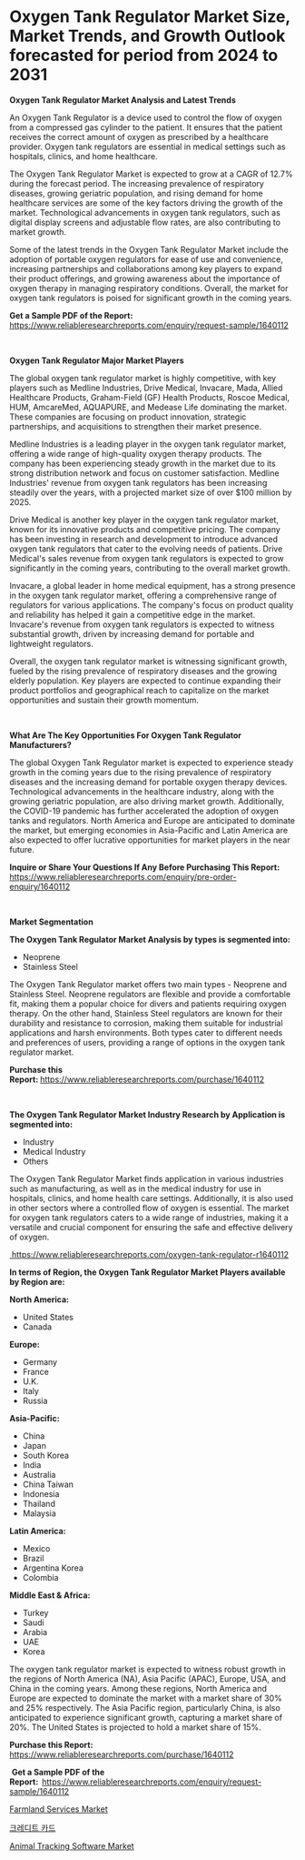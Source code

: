 <p><h1>Oxygen Tank Regulator Market Size, Market Trends, and Growth Outlook forecasted for period from 2024 to 2031</h1></p><p><strong>Oxygen Tank Regulator Market Analysis and Latest Trends</strong></p>
<p><p>An Oxygen Tank Regulator is a device used to control the flow of oxygen from a compressed gas cylinder to the patient. It ensures that the patient receives the correct amount of oxygen as prescribed by a healthcare provider. Oxygen tank regulators are essential in medical settings such as hospitals, clinics, and home healthcare.</p><p>The Oxygen Tank Regulator Market is expected to grow at a CAGR of 12.7% during the forecast period. The increasing prevalence of respiratory diseases, growing geriatric population, and rising demand for home healthcare services are some of the key factors driving the growth of the market. Technological advancements in oxygen tank regulators, such as digital display screens and adjustable flow rates, are also contributing to market growth.</p><p>Some of the latest trends in the Oxygen Tank Regulator Market include the adoption of portable oxygen regulators for ease of use and convenience, increasing partnerships and collaborations among key players to expand their product offerings, and growing awareness about the importance of oxygen therapy in managing respiratory conditions. Overall, the market for oxygen tank regulators is poised for significant growth in the coming years.</p></p>
<p><strong>Get a Sample PDF of the Report:&nbsp;</strong> <a href="https://www.reliableresearchreports.com/enquiry/request-sample/1640112">https://www.reliableresearchreports.com/enquiry/request-sample/1640112</a></p>
<p>&nbsp;</p>
<p><strong>Oxygen Tank Regulator Major Market Players</strong></p>
<p><p>The global oxygen tank regulator market is highly competitive, with key players such as Medline Industries, Drive Medical, Invacare, Mada, Allied Healthcare Products, Graham-Field (GF) Health Products, Roscoe Medical, HUM, AmcareMed, AQUAPURE, and Medease Life dominating the market. These companies are focusing on product innovation, strategic partnerships, and acquisitions to strengthen their market presence.</p><p>Medline Industries is a leading player in the oxygen tank regulator market, offering a wide range of high-quality oxygen therapy products. The company has been experiencing steady growth in the market due to its strong distribution network and focus on customer satisfaction. Medline Industries' revenue from oxygen tank regulators has been increasing steadily over the years, with a projected market size of over $100 million by 2025.</p><p>Drive Medical is another key player in the oxygen tank regulator market, known for its innovative products and competitive pricing. The company has been investing in research and development to introduce advanced oxygen tank regulators that cater to the evolving needs of patients. Drive Medical's sales revenue from oxygen tank regulators is expected to grow significantly in the coming years, contributing to the overall market growth.</p><p>Invacare, a global leader in home medical equipment, has a strong presence in the oxygen tank regulator market, offering a comprehensive range of regulators for various applications. The company's focus on product quality and reliability has helped it gain a competitive edge in the market. Invacare's revenue from oxygen tank regulators is expected to witness substantial growth, driven by increasing demand for portable and lightweight regulators.</p><p>Overall, the oxygen tank regulator market is witnessing significant growth, fueled by the rising prevalence of respiratory diseases and the growing elderly population. Key players are expected to continue expanding their product portfolios and geographical reach to capitalize on the market opportunities and sustain their growth momentum.</p></p>
<p>&nbsp;</p>
<p><strong>What Are The Key Opportunities For Oxygen Tank Regulator Manufacturers?</strong></p>
<p><p>The global Oxygen Tank Regulator market is expected to experience steady growth in the coming years due to the rising prevalence of respiratory diseases and the increasing demand for portable oxygen therapy devices. Technological advancements in the healthcare industry, along with the growing geriatric population, are also driving market growth. Additionally, the COVID-19 pandemic has further accelerated the adoption of oxygen tanks and regulators. North America and Europe are anticipated to dominate the market, but emerging economies in Asia-Pacific and Latin America are also expected to offer lucrative opportunities for market players in the near future.</p></p>
<p><strong>Inquire or Share Your Questions If Any Before Purchasing This Report:</strong> <a href="https://www.reliableresearchreports.com/enquiry/pre-order-enquiry/1640112">https://www.reliableresearchreports.com/enquiry/pre-order-enquiry/1640112</a></p>
<p>&nbsp;</p>
<p><strong>Market Segmentation</strong></p>
<p><strong>The Oxygen Tank Regulator Market Analysis by types is segmented into:</strong></p>
<p><ul><li>Neoprene</li><li>Stainless Steel</li></ul></p>
<p><p>The Oxygen Tank Regulator market offers two main types - Neoprene and Stainless Steel. Neoprene regulators are flexible and provide a comfortable fit, making them a popular choice for divers and patients requiring oxygen therapy. On the other hand, Stainless Steel regulators are known for their durability and resistance to corrosion, making them suitable for industrial applications and harsh environments. Both types cater to different needs and preferences of users, providing a range of options in the oxygen tank regulator market.</p></p>
<p><strong>Purchase this Report:&nbsp;</strong><a href="https://www.reliableresearchreports.com/purchase/1640112">https://www.reliableresearchreports.com/purchase/1640112</a></p>
<p>&nbsp;</p>
<p><strong>The Oxygen Tank Regulator Market Industry Research by Application is segmented into:</strong></p>
<p><ul><li>Industry</li><li>Medical Industry</li><li>Others</li></ul></p>
<p><p>The Oxygen Tank Regulator Market finds application in various industries such as manufacturing, as well as in the medical industry for use in hospitals, clinics, and home health care settings. Additionally, it is also used in other sectors where a controlled flow of oxygen is essential. The market for oxygen tank regulators caters to a wide range of industries, making it a versatile and crucial component for ensuring the safe and effective delivery of oxygen.</p></p>
<p><a href="https://www.reliableresearchreports.com/oxygen-tank-regulator-r1640112">&nbsp;https://www.reliableresearchreports.com/oxygen-tank-regulator-r1640112</a></p>
<p><strong>In terms of Region, the Oxygen Tank Regulator Market Players available by Region are:</strong></p>
<p>
    <p> <strong> North America: </strong>
        <ul>
            <li>United States</li>
            <li>Canada</li>
        </ul>
        </p> 
    <p> <strong> Europe: </strong>
        <ul>
            <li>Germany</li>
            <li>France</li>
            <li>U.K.</li>
            <li>Italy</li>
            <li>Russia</li>
        </ul>
        </p> 
    <p> <strong> Asia-Pacific: </strong>
        <ul>
            <li>China</li>
            <li>Japan</li>
            <li>South Korea</li>
            <li>India</li>
            <li>Australia</li>
            <li>China Taiwan</li>
            <li>Indonesia</li>
            <li>Thailand</li>
            <li>Malaysia</li>
        </ul>
        </p> 
    <p> <strong> Latin America: </strong>
        <ul>
            <li>Mexico</li>
            <li>Brazil</li>
            <li>Argentina Korea</li>
            <li>Colombia</li>
        </ul>
        </p> 
    <p> <strong> Middle East & Africa: </strong>
        <ul>
            <li>Turkey</li>
            <li>Saudi</li>
            <li>Arabia</li>
            <li>UAE</li>
            <li>Korea</li>
        </ul>
    </p>
    </p>
<p><p>The oxygen tank regulator market is expected to witness robust growth in the regions of North America (NA), Asia Pacific (APAC), Europe, USA, and China in the coming years. Among these regions, North America and Europe are expected to dominate the market with a market share of 30% and 25% respectively. The Asia Pacific region, particularly China, is also anticipated to experience significant growth, capturing a market share of 20%. The United States is projected to hold a market share of 15%.</p></p>
<p><strong>Purchase this Report: </strong><a href="https://www.reliableresearchreports.com/purchase/1640112">https://www.reliableresearchreports.com/purchase/1640112</a></p>
<p>&nbsp;<strong>Get a Sample PDF of the Report:&nbsp;&nbsp;</strong><a href="https://www.reliableresearchreports.com/enquiry/request-sample/1640112">https://www.reliableresearchreports.com/enquiry/request-sample/1640112</a></p>
<p><strong></strong></p>
<p><p><a href="https://github.com/kufem1/Market-Research-Report-List-2/blob/main/farmland-services-market.md">Farmland Services Market</a></p><p><a href="https://medium.com/@juddmetz/%EC%8B%A0%EC%9A%A9%EC%B9%B4%EB%93%9C-%EC%8B%9C%EC%9E%A5-%EA%B7%9C%EB%AA%A8-cagr-%ED%8A%B8%EB%A0%8C%EB%93%9C-2024-2030-ed68e5204a81">크레디트 카드</a></p><p><a href="https://github.com/kosella/Market-Research-Report-List-3/blob/main/animal-tracking-software-market.md">Animal Tracking Software Market</a></p></p>